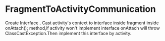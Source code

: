 # FragmentToActivityCommunication

Create Interface . Cast activity's context to interface inside fragment inside onAttach(); method,if activity won't implement interface onAttach will throw ClassCastException.Then implement this interface by activity.
